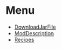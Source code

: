 # Menu
- [DownloadJarFile](https://github.com/Sakuraga200323/-Mod-/blob/main/Mods/1.12.2/SwordMod/DownloadJarFile.md)
- [ModDescription](https://github.com/Sakuraga200323/-Mod-/blob/main/Mods/1.12.2/SwordMod/ModDescription.md)
- [Recipes](https://github.com/Sakuraga200323/-Mod-/blob/main/Mods/1.12.2/SwordMod/Recipes.md)
